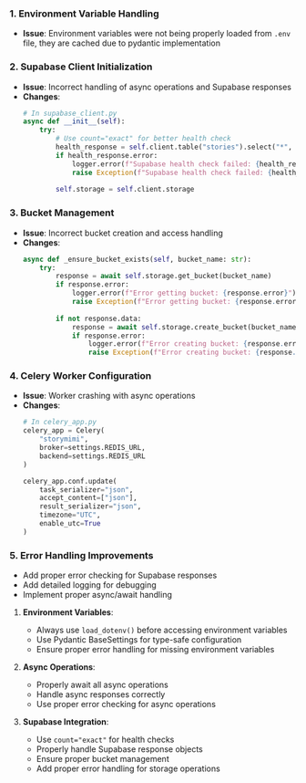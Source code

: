 ### 1. Environment Variable Handling
- **Issue**: Environment variables were not being properly loaded from `.env` file, they are cached due to pydantic implementation

### 2. Supabase Client Initialization
- **Issue**: Incorrect handling of async operations and Supabase responses
- **Changes**:
  ```python
  # In supabase_client.py
  async def __init__(self):
      try:
          # Use count="exact" for better health check
          health_response = self.client.table("stories").select("*", count="exact").execute()
          if health_response.error:
              logger.error(f"Supabase health check failed: {health_response.error}")
              raise Exception(f"Supabase health check failed: {health_response.error}")
          
          self.storage = self.client.storage
  ```

### 3. Bucket Management
- **Issue**: Incorrect bucket creation and access handling
- **Changes**:
  ```python
  async def _ensure_bucket_exists(self, bucket_name: str):
      try:
          response = await self.storage.get_bucket(bucket_name)
          if response.error:
              logger.error(f"Error getting bucket: {response.error}")
              raise Exception(f"Error getting bucket: {response.error}")
          
          if not response.data:
              response = await self.storage.create_bucket(bucket_name)
              if response.error:
                  logger.error(f"Error creating bucket: {response.error}")
                  raise Exception(f"Error creating bucket: {response.error}")
  ```

### 4. Celery Worker Configuration
- **Issue**: Worker crashing with async operations
- **Changes**:
  ```python
  # In celery_app.py
  celery_app = Celery(
      "storymimi",
      broker=settings.REDIS_URL,
      backend=settings.REDIS_URL
  )
  
  celery_app.conf.update(
      task_serializer="json",
      accept_content=["json"],
      result_serializer="json",
      timezone="UTC",
      enable_utc=True
  )
  ```

### 5. Error Handling Improvements
- Add proper error checking for Supabase responses
- Add detailed logging for debugging
- Implement proper async/await handling


1. **Environment Variables**:
   - Always use `load_dotenv()` before accessing environment variables
   - Use Pydantic BaseSettings for type-safe configuration
   - Ensure proper error handling for missing environment variables

2. **Async Operations**:
   - Properly await all async operations
   - Handle async responses correctly
   - Use proper error checking for async operations

3. **Supabase Integration**:
   - Use `count="exact"` for health checks
   - Properly handle Supabase response objects
   - Ensure proper bucket management
   - Add proper error handling for storage operations